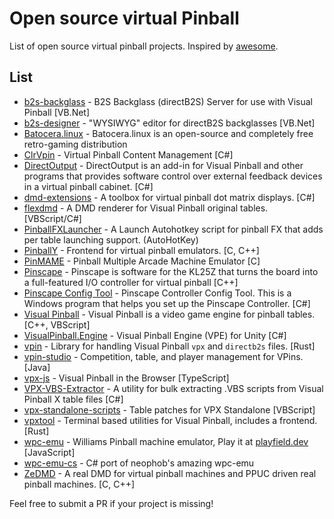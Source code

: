 # Open source virtual Pinball
List of open source virtual pinball projects. Inspired by [awesome](https://github.com/sindresorhus/awesome).

## List
* [b2s-backglass](https://github.com/vpinball/b2s-backglass) - B2S Backglass (directB2S) Server for use with Visual Pinball [VB.Net]
* [b2s-designer](https://github.com/vpinball/b2s-designer) -  "WYSIWYG" editor for directB2S backglasses [VB.Net]
* [Batocera.linux](https://batocera.org/) - Batocera.linux is an open-source and completely free retro-gaming distribution
* [ClrVpin](https://github.com/stojy/ClrVpin) - Virtual Pinball Content Management [C#]
* [DirectOutput](https://github.com/mjrgh/DirectOutput) - DirectOutput is an add-in for Visual Pinball and other programs that provides software control over external feedback devices in a virtual pinball cabinet. [C#]
* [dmd-extensions](https://github.com/freezy/dmd-extensions) - A toolbox for virtual pinball dot matrix displays. [C#]
* [flexdmd](https://github.com/vbousquet/flexdmd) - A DMD renderer for Visual Pinball original tables. [VBScript/C#]
* [PinballFXLauncher](https://github.com/joyrider3774/PinballFXLauncher) - A Launch Autohotkey script for pinball FX that adds per table launching support. (AutoHotKey)
* [PinballY](https://github.com/mjrgh/PinballY) - Frontend for virtual pinball emulators. [C, C++]
* [PinMAME](https://github.com/vpinball/pinmame) - Pinball Multiple Arcade Machine Emulator [C]
* [Pinscape](https://os.mbed.com/users/mjr/code/Pinscape_Controller_V2/) -  Pinscape is software for the KL25Z that turns the board into a full-featured I/O controller for virtual pinball [C++]
* [Pinscape Config Tool](https://github.com/mjrgh/PinscapeConfigTool) - Pinscape Controller Config Tool. This is a Windows program that helps you set up the Pinscape Controller. [C#]
* [Visual Pinball](https://github.com/vpinball/vpinball) - Visual Pinball is a video game engine for pinball tables. [C++, VBScript]
* [VisualPinball.Engine](https://github.com/freezy/VisualPinball.Engine) - Visual Pinball Engine (VPE) for Unity [C#]
* [vpin](https://github.com/francisdb/vpin) - Library for handling Visual Pinball `vpx` and `directb2s` files. [Rust]
* [vpin-studio](https://github.com/syd711/vpin-studio) - Competition, table, and player management for VPins. [Java]
* [vpx-js](https://github.com/vpdb/vpx-js) - Visual Pinball in the Browser [TypeScript]
* [VPX-VBS-Extractor](https://github.com/lempface/VPX-VBS-Extractor) - A utility for bulk extracting .VBS scripts from Visual Pinball X table files [C#]
* [vpx-standalone-scripts](https://github.com/jsm174/vpx-standalone-scripts) - Table patches for VPX Standalone [VBScript]
* [vpxtool](https://github.com/francisdb/vpxtool) - Terminal based utilities for Visual Pinball, includes a frontend. [Rust]
* [wpc-emu](https://github.com/neophob/wpc-emu) - Williams Pinball machine emulator, Play it at [playfield.dev](https://playfield.dev/)  [JavaScript]
* [wpc-emu-cs](https://github.com/jsm174/wpc-emu-cs) - C# port of neophob's amazing wpc-emu
* [ZeDMD](https://github.com/PPUC/ZeDMD) - A real DMD for virtual pinball machines and PPUC driven real pinball machines. [C, C++]


Feel free to submit a PR if your project is missing!
